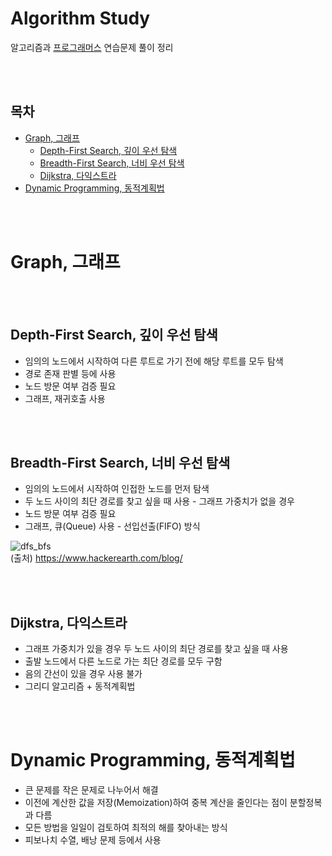 # Algorithm Study

알고리즘과 [프로그래머스](https://programmers.co.kr) 연습문제 풀이 정리

<br></br>

## 목차

-   [Graph, 그래프](#graph-그래프)
    -   [Depth-First Search, 깊이 우선 탐색](#depth-first-search-깊이-우선-탐색)
    -   [Breadth-First Search, 너비 우선 탐색](#breadth-first-search-너비-우선-탐색)
    -   [Dijkstra, 다익스트라](#dijkstra-다익스트라)
-   [Dynamic Programming, 동적계획법](#dynamic-programming-동적계획법)

<br></br>

# Graph, 그래프

<br></br>

## Depth-First Search, 깊이 우선 탐색

-   임의의 노드에서 시작하여 다른 루트로 가기 전에 해당 루트를 모두 탐색
-   경로 존재 판별 등에 사용
-   노드 방문 여부 검증 필요
-   그래프, 재귀호출 사용

<br></br>

## Breadth-First Search, 너비 우선 탐색

-   임의의 노드에서 시작하여 인접한 노드를 먼저 탐색
-   두 노드 사이의 최단 경로를 찾고 싶을 때 사용 - 그래프 가중치가 없을 경우
-   노드 방문 여부 검증 필요
-   그래프, 큐(Queue) 사용 - 선입선출(FIFO) 방식

![dfs_bfs](https://www.hackerearth.com/blog/wp-content/uploads/2015/05/dfsbfs_animation_final.gif)  
(출처) https://www.hackerearth.com/blog/

<br></br>

## Dijkstra, 다익스트라

-   그래프 가중치가 있을 경우 두 노드 사이의 최단 경로를 찾고 싶을 때 사용
-   출발 노드에서 다른 노드로 가는 최단 경로를 모두 구함
-   음의 간선이 있을 경우 사용 불가
-   그리디 알고리즘 + 동적계획법

<br></br>

# Dynamic Programming, 동적계획법

-   큰 문제를 작은 문제로 나누어서 해결
-   이전에 계산한 값을 저장(Memoization)하여 중복 계산을 줄인다는 점이 분할정복과 다름
-   모든 방법을 일일이 검토하여 최적의 해를 찾아내는 방식
-   피보나치 수열, 배낭 문제 등에서 사용
